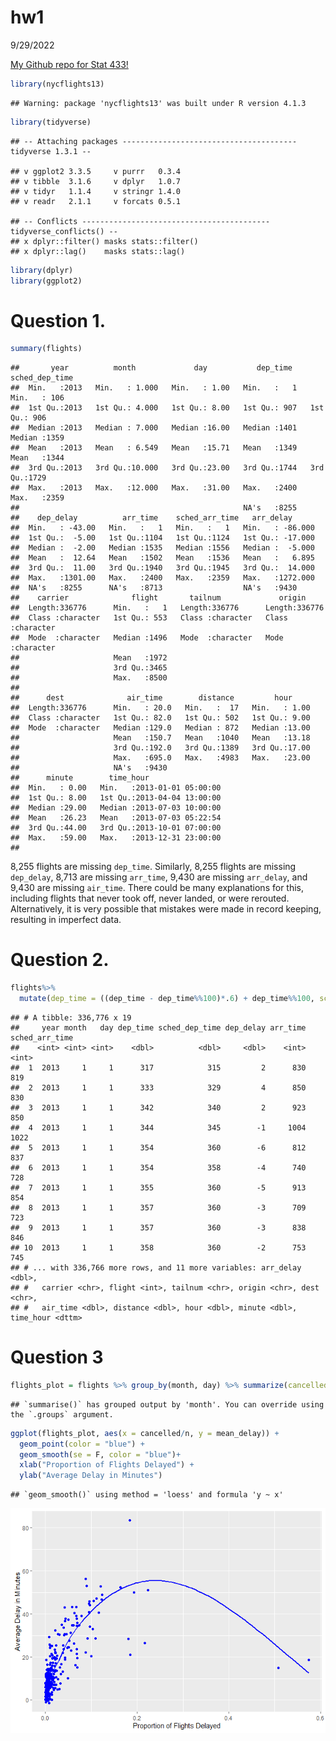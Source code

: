 hw1
================
9/29/2022

[My Github repo for Stat 433!](https://github.com/jjcochrane19/stat433)

``` r
library(nycflights13)
```

    ## Warning: package 'nycflights13' was built under R version 4.1.3

``` r
library(tidyverse)
```

    ## -- Attaching packages --------------------------------------- tidyverse 1.3.1 --

    ## v ggplot2 3.3.5     v purrr   0.3.4
    ## v tibble  3.1.6     v dplyr   1.0.7
    ## v tidyr   1.1.4     v stringr 1.4.0
    ## v readr   2.1.1     v forcats 0.5.1

    ## -- Conflicts ------------------------------------------ tidyverse_conflicts() --
    ## x dplyr::filter() masks stats::filter()
    ## x dplyr::lag()    masks stats::lag()

``` r
library(dplyr)
library(ggplot2)
```

# Question 1.

``` r
summary(flights)
```

    ##       year          month             day           dep_time    sched_dep_time
    ##  Min.   :2013   Min.   : 1.000   Min.   : 1.00   Min.   :   1   Min.   : 106  
    ##  1st Qu.:2013   1st Qu.: 4.000   1st Qu.: 8.00   1st Qu.: 907   1st Qu.: 906  
    ##  Median :2013   Median : 7.000   Median :16.00   Median :1401   Median :1359  
    ##  Mean   :2013   Mean   : 6.549   Mean   :15.71   Mean   :1349   Mean   :1344  
    ##  3rd Qu.:2013   3rd Qu.:10.000   3rd Qu.:23.00   3rd Qu.:1744   3rd Qu.:1729  
    ##  Max.   :2013   Max.   :12.000   Max.   :31.00   Max.   :2400   Max.   :2359  
    ##                                                  NA's   :8255                 
    ##    dep_delay          arr_time    sched_arr_time   arr_delay       
    ##  Min.   : -43.00   Min.   :   1   Min.   :   1   Min.   : -86.000  
    ##  1st Qu.:  -5.00   1st Qu.:1104   1st Qu.:1124   1st Qu.: -17.000  
    ##  Median :  -2.00   Median :1535   Median :1556   Median :  -5.000  
    ##  Mean   :  12.64   Mean   :1502   Mean   :1536   Mean   :   6.895  
    ##  3rd Qu.:  11.00   3rd Qu.:1940   3rd Qu.:1945   3rd Qu.:  14.000  
    ##  Max.   :1301.00   Max.   :2400   Max.   :2359   Max.   :1272.000  
    ##  NA's   :8255      NA's   :8713                  NA's   :9430      
    ##    carrier              flight       tailnum             origin         
    ##  Length:336776      Min.   :   1   Length:336776      Length:336776     
    ##  Class :character   1st Qu.: 553   Class :character   Class :character  
    ##  Mode  :character   Median :1496   Mode  :character   Mode  :character  
    ##                     Mean   :1972                                        
    ##                     3rd Qu.:3465                                        
    ##                     Max.   :8500                                        
    ##                                                                         
    ##      dest              air_time        distance         hour      
    ##  Length:336776      Min.   : 20.0   Min.   :  17   Min.   : 1.00  
    ##  Class :character   1st Qu.: 82.0   1st Qu.: 502   1st Qu.: 9.00  
    ##  Mode  :character   Median :129.0   Median : 872   Median :13.00  
    ##                     Mean   :150.7   Mean   :1040   Mean   :13.18  
    ##                     3rd Qu.:192.0   3rd Qu.:1389   3rd Qu.:17.00  
    ##                     Max.   :695.0   Max.   :4983   Max.   :23.00  
    ##                     NA's   :9430                                  
    ##      minute        time_hour                  
    ##  Min.   : 0.00   Min.   :2013-01-01 05:00:00  
    ##  1st Qu.: 8.00   1st Qu.:2013-04-04 13:00:00  
    ##  Median :29.00   Median :2013-07-03 10:00:00  
    ##  Mean   :26.23   Mean   :2013-07-03 05:22:54  
    ##  3rd Qu.:44.00   3rd Qu.:2013-10-01 07:00:00  
    ##  Max.   :59.00   Max.   :2013-12-31 23:00:00  
    ## 

8,255 flights are missing `dep_time`. Similarly, 8,255 flights are
missing `dep_delay`, 8,713 are missing `arr_time`, 9,430 are missing
`arr_delay`, and 9,430 are missing `air_time`. There could be many
explanations for this, including flights that never took off, never
landed, or were rerouted. Alternatively, it is very possible that
mistakes were made in record keeping, resulting in imperfect data.

# Question 2.

``` r
flights%>%
  mutate(dep_time = ((dep_time - dep_time%%100)*.6) + dep_time%%100, sched_dep_time = ((sched_dep_time - sched_dep_time%%100)*.6) + sched_dep_time%%100)
```

    ## # A tibble: 336,776 x 19
    ##     year month   day dep_time sched_dep_time dep_delay arr_time sched_arr_time
    ##    <int> <int> <int>    <dbl>          <dbl>     <dbl>    <int>          <int>
    ##  1  2013     1     1      317            315         2      830            819
    ##  2  2013     1     1      333            329         4      850            830
    ##  3  2013     1     1      342            340         2      923            850
    ##  4  2013     1     1      344            345        -1     1004           1022
    ##  5  2013     1     1      354            360        -6      812            837
    ##  6  2013     1     1      354            358        -4      740            728
    ##  7  2013     1     1      355            360        -5      913            854
    ##  8  2013     1     1      357            360        -3      709            723
    ##  9  2013     1     1      357            360        -3      838            846
    ## 10  2013     1     1      358            360        -2      753            745
    ## # ... with 336,766 more rows, and 11 more variables: arr_delay <dbl>,
    ## #   carrier <chr>, flight <int>, tailnum <chr>, origin <chr>, dest <chr>,
    ## #   air_time <dbl>, distance <dbl>, hour <dbl>, minute <dbl>, time_hour <dttm>

# Question 3

``` r
flights_plot = flights %>% group_by(month, day) %>% summarize(cancelled = sum(is.na(dep_delay)), n=n(), mean_delay = mean(dep_delay,na.rm=T))
```

    ## `summarise()` has grouped output by 'month'. You can override using the `.groups` argument.

``` r
ggplot(flights_plot, aes(x = cancelled/n, y = mean_delay)) + 
  geom_point(color = "blue") + 
  geom_smooth(se = F, color = "blue")+
  xlab("Proportion of Flights Delayed") +
  ylab("Average Delay in Minutes")
```

    ## `geom_smooth()` using method = 'loess' and formula 'y ~ x'

![](README_files/figure-gfm/unnamed-chunk-4-1.png)<!-- -->
